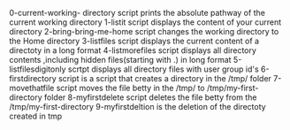 0-current-working- directory script prints the absolute pathway of the current working directory
1-listit script displays the content of your current directory
2-bring-bring-me-home script changes the working directory to the Home directory
3-listfiles script displays the current content of a directoty in a long format
4-listmorefiles script displays all directory contents ,including hidden files(starting with .) in  long format
5-listfilesdigitonly scrtpt displays all directory files with user group id's
6-firstdirectory script is a script that creates a directory in the /tmp/ folder
7-movethatfile script moves the file betty in the /tmp/ to /tmp/my-first-directory folder
8-myfirstdelete script deletes the file betty from the /tmp/my-first-directory
9-myfirstdeltion is the deletion of the directoty created in tmp
